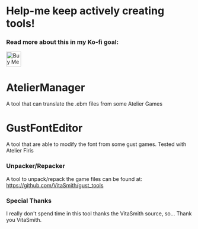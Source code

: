 # Help-me keep actively creating tools!
### Read more about this in my Ko-fi goal:
<a href='https://ko-fi.com/Z8Z231I4Z' target='_blank'><img height='40' style='border:0px;height:40px;' src='https://cdn.ko-fi.com/cdn/kofi1.png?v=2' border='0' alt='Buy Me a Coffee at ko-fi.com' /></a>

# AtelierManager
A tool that can translate the .ebm files from some Atelier Games

# GustFontEditor
A tool that are able to modify the font from some gust games.
Tested with Atelier Firis

### Unpacker/Repacker 
A tool to unpack/repack the game files can be found at:
https://github.com/VitaSmith/gust_tools


### Special Thanks
I really don't spend time in this tool thanks the VitaSmith source, so... Thank you VitaSmith.